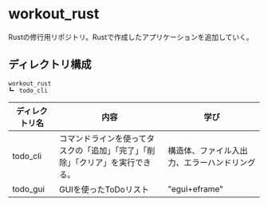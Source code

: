 # workout_rust
Rustの修行用リポジトリ。Rustで作成したアプリケーションを追加していく。

## ディレクトリ構成
```
workout_rust
┗╸ todo_cli
```

| ディレクトリ名 | 内容 | 学び |
| --- | --- | --- |
| todo_cli | コマンドラインを使ってタスクの「追加」「完了」「削除」「クリア」を実行できる。 | 構造体、ファイル入出力、エラーハンドリング |
| todo_gui | GUIを使ったToDoリスト | "egui+eframe" |